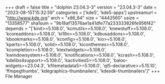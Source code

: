 +++
draft = false
title = "dolphin 23.04.3-3"
version = "23.04.3-3"
date = "2023-08-15T15:32:59"
categories = ['kde5', 'kde5-apps']
upstreamurl = "http://www.kde.org"
arch = "x86_64"
size = "4442560"
usize = "13358577"
sha1sum = "9b18af13576ae1a41dfe77a233333826fe956f42"
depends = "['kinit>=5.108.0', 'kcmutils>=5.108.0', 'knewstuff>=5.108.0', 'kcoreaddons>=5.108.0', 'ki18n>=5.108.0', 'kdbusaddons>=5.108.0', 'kbookmarks>=5.108.0', 'kconfig>=5.108.0', 'kio>=5.108.0', 'kparts>=5.108.0', 'solid>=5.108.0', 'kiconthemes>=5.108.0', 'kcompletion>=5.108.0', 'ktextwidgets>=5.108.0', 'kwindowsystem>=5.108.0', 'knotifications>=5.108.0', 'kcrash>=5.108.0', 'kdelibs4support>=5.108.0', 'kactivities5>=5.108.0', 'baloo-widgets>=23.04.3', 'kfilemetadata5>=5.108.0', 'qt5-declarative>=5.15.10', 'ffmpegthumbs', 'kdegraphics-thumbnailers', 'kdesdk-thumbnailers']"
+++
File Manager